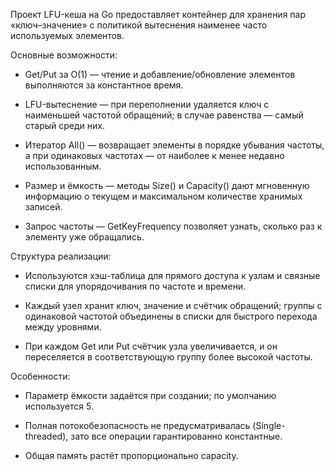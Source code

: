 Проект LFU-кеша на Go предоставляет контейнер для хранения пар «ключ–значение» с политикой вытеснения наименее часто используемых элементов.

Основные возможности:

  - Get/Put за O(1) — чтение и добавление/обновление элементов выполняются за константное время.

  - LFU-вытеснение — при переполнении удаляется ключ с наименьшей частотой обращений; в случае равенства — самый старый среди них.

  - Итератор All() — возвращает элементы в порядке убывания частоты, а при одинаковых частотах — от наиболее к менее недавно использованным.

  - Размер и ёмкость — методы Size() и Capacity() дают мгновенную информацию о текущем и максимальном количестве хранимых записей.

  - Запрос частоты — GetKeyFrequency позволяет узнать, сколько раз к элементу уже обращались.

Структура реализации:

  - Используются хэш-таблица для прямого доступа к узлам и связные списки для упорядочивания по частоте и времени.

  - Каждый узел хранит ключ, значение и счётчик обращений; группы с одинаковой частотой объединены в списки для быстрого перехода между уровнями.

  - При каждом Get или Put счётчик узла увеличивается, и он переселяется в соответствующую группу более высокой частоты.

Особенности:

  - Параметр ёмкости задаётся при создании; по умолчанию используется 5.

  - Полная потокобезопасность не предусматривалась (Single-threaded), зато все операции гарантированно константные.

  - Общая память растёт пропорционально capacity.
